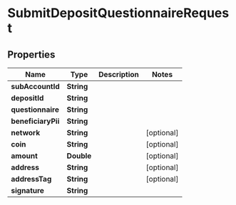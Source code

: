 

# SubmitDepositQuestionnaireRequest


## Properties

| Name | Type | Description | Notes |
|------------ | ------------- | ------------- | -------------|
|**subAccountId** | **String** |  |  |
|**depositId** | **String** |  |  |
|**questionnaire** | **String** |  |  |
|**beneficiaryPii** | **String** |  |  |
|**network** | **String** |  |  [optional] |
|**coin** | **String** |  |  [optional] |
|**amount** | **Double** |  |  [optional] |
|**address** | **String** |  |  [optional] |
|**addressTag** | **String** |  |  [optional] |
|**signature** | **String** |  |  |



